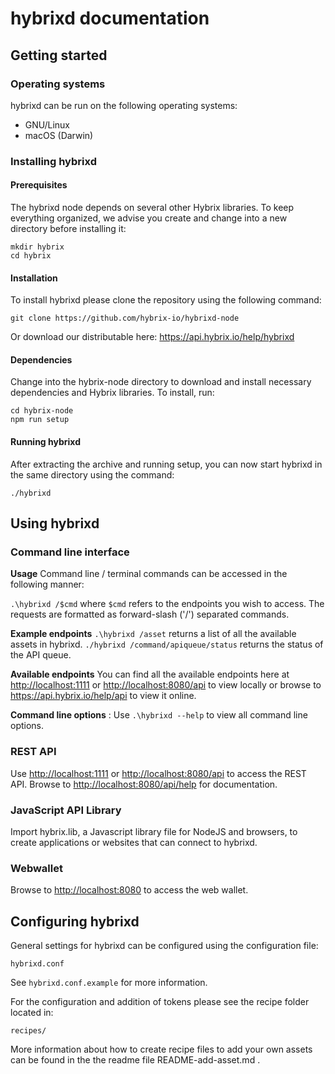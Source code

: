 # hybrixd documentation

## Getting started

### Operating systems

hybrixd can be run on the following operating systems:

- GNU/Linux
- macOS (Darwin)

### Installing hybrixd
#### Prerequisites
The hybrixd node depends on several other Hybrix libraries. To keep everything organized, we advise you create and change into a new directory before installing it:

```
mkdir hybrix
cd hybrix
```
#### Installation
To install hybrixd please clone the repository using the following command:

```
git clone https://github.com/hybrix-io/hybrixd-node
```

Or download our distributable here: <https://api.hybrix.io/help/hybrixd>

#### Dependencies
Change into the hybrix-node directory to download and install necessary dependencies and Hybrix libraries. To install, run:

```
cd hybrix-node
npm run setup
```
#### Running hybrixd
After extracting the archive and running setup, you can now start hybrixd in the same directory using the command:

```
./hybrixd
```

## Using hybrixd

### Command line interface
**Usage**
Command line / terminal commands can be accessed in the following manner:

`.\hybrixd /$cmd` where `$cmd` refers to the endpoints you wish to access. The requests are formatted as forward-slash ('/') separated commands.

**Example endpoints**
`.\hybrixd /asset` returns a list of all the available assets in hybrixd.
`./hybrixd /command/apiqueue/status` returns the status of the API queue.

**Available endpoints**
You can find all the available endpoints here at <http://localhost:1111> or <http://localhost:8080/api> to view locally or browse to  <https://api.hybrix.io/help/api> to view it online.

**Command line options** :
Use `.\hybrixd --help` to view all command line options.

### REST API
Use <http://localhost:1111> or <http://localhost:8080/api> to access the REST API. Browse to <http://localhost:8080/api/help> for documentation.

### JavaScript API Library
Import hybrix.lib, a Javascript library file for NodeJS and browsers, to create applications or websites that can connect to hybrixd.

### Webwallet
Browse to <http://localhost:8080> to access the web wallet.

## Configuring hybrixd

General settings for hybrixd can be configured using the configuration file:

```
hybrixd.conf
```

See `hybrixd.conf.example` for more information.

For the configuration and addition of tokens please see the recipe folder located in:

```
recipes/
```

More information about how to create recipe files to add your own assets can be found in the the readme file README-add-asset.md .
